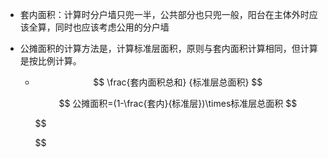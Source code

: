 - 套内面积：计算时分户墙只兜一半，公共部分也只兜一般，阳台在主体外时应该全算，同时也应该考虑公用的分户墙

- 公摊面积的计算方法是，计算标准层面积，原则与套内面积计算相同，但计算是按比例计算。

  - $$
    \frac{套内面积总和} {标准层总面积}
    $$


    $$
    公摊面积=(1-\frac{套内}{标准层})\times标准层总面积
    $$

    $$
    
    $$
